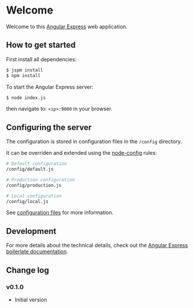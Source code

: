 # Welcome

Welcome to this [Angular Express](https://github.com/angular-express/angular-express) web application.

## How to get started

First install all dependencies:

```bash
$ jspm install
$ npm install
```

To start the Angular Express server:

```bash
$ node index.js
```

then navigate to: `<ip>:9000` in your browser.

## Configuring the server

The configuration is stored in configuration files in the `/config` directory.

It can be overriden and extended using the [node-config](https://github.com/lorenwest/node-config) rules:

```bash
# Default configuration
/config/default.js

# Production configuration
/config/production.js

# Local configuration
/config/local.js
```

See [configuration files](https://github.com/lorenwest/node-config/wiki/Configuration-Files) for more information.

## Development

For more details about the technical details, check out the [Angular Express boilerlate documentation](https://github.com/ngx-boilerplates/default).

## Change log

### v0.1.0

- Initial version
